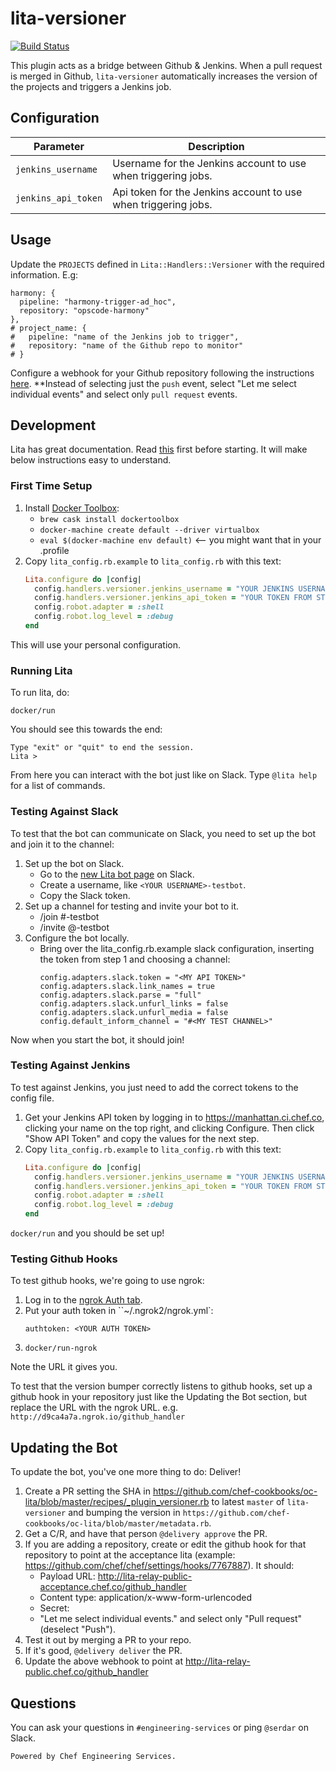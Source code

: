 # lita-versioner

[![Build Status](https://travis-ci.org/sersut/lita-versioner.png?branch=master)](https://travis-ci.org/sersut/lita-versioner)

This plugin acts as a bridge between Github & Jenkins. When a pull request is merged in Github, `lita-versioner` automatically increases the version of the projects and triggers a Jenkins job.

## Configuration

| Parameter | Description |
|-----------|-------------|
| `jenkins_username` | Username for the Jenkins account to use when triggering jobs. |
| `jenkins_api_token` | Api token for the Jenkins account to use when triggering jobs. |

## Usage

Update the `PROJECTS` defined in `Lita::Handlers::Versioner` with the required information. E.g:

```
harmony: {
  pipeline: "harmony-trigger-ad_hoc",
  repository: "opscode-harmony"
},
# project_name: {
#   pipeline: "name of the Jenkins job to trigger",
#   repository: "name of the Github repo to monitor"
# }
```

Configure a webhook for your Github repository following the instructions [here](https://developer.github.com/guides/delivering-deployments/). **Instead of selecting just the `push` event, select "Let me select individual events" and select only `pull request` events.

## Development

Lita has great documentation. Read [this](http://docs.lita.io/plugin-authoring/) first before starting. It will make below instructions easy to understand.

### First Time Setup

1. Install [Docker Toolbox](https://www.docker.com/products/docker-toolbox):
   - `brew cask install dockertoolbox`
   - `docker-machine create default --driver virtualbox`
   - `eval $(docker-machine env default)` <-- you might want that in your .profile
2. Copy `lita_config.rb.example` to `lita_config.rb` with this text:
   ```ruby
   Lita.configure do |config|
     config.handlers.versioner.jenkins_username = "YOUR JENKINS USERNAME"
     config.handlers.versioner.jenkins_api_token = "YOUR TOKEN FROM STEP 4"
     config.robot.adapter = :shell
     config.robot.log_level = :debug
   end
   ```

This will use your personal configuration.

### Running Lita

To run lita, do:

```
docker/run
```

You should see this towards the end:

```
Type "exit" or "quit" to end the session.
Lita >
```

From here you can interact with the bot just like on Slack. Type `@lita help` for a list of commands.

### Testing Against Slack

To test that the bot can communicate on Slack, you need to set up the bot and join it to the channel:

1. Set up the bot on Slack.
   - Go to the [new Lita bot page](https://chefio.slack.com/apps/new/A0F7XDUJH-lita) on Slack.
   - Create a username, like `<YOUR USERNAME>-testbot`.
   - Copy the Slack token.
2. Set up a channel for testing and invite your bot to it.
   - /join #<YOUR USERNAME>-testbot
   - /invite @<YOUR USERNAME>-testbot
3. Configure the bot locally.
   - Bring over the lita_config.rb.example slack configuration, inserting the token from step 1 and choosing a channel:
     ```
     config.adapters.slack.token = "<MY API TOKEN>"
     config.adapters.slack.link_names = true
     config.adapters.slack.parse = "full"
     config.adapters.slack.unfurl_links = false
     config.adapters.slack.unfurl_media = false
     config.default_inform_channel = "#<MY TEST CHANNEL>"
     ```

Now when you start the bot, it should join!

### Testing Against Jenkins

To test against Jenkins, you just need to add the correct tokens to the config file.

1. Get your Jenkins API token by logging in to https://manhattan.ci.chef.co, clicking your name on the top right, and clicking Configure. Then click "Show API Token" and copy the values for the next step.
2. Copy `lita_config.rb.example` to `lita_config.rb` with this text:
   ```ruby
   Lita.configure do |config|
     config.handlers.versioner.jenkins_username = "YOUR JENKINS USERNAME"
     config.handlers.versioner.jenkins_api_token = "YOUR TOKEN FROM STEP 4"
     config.robot.adapter = :shell
     config.robot.log_level = :debug
   end
   ```

`docker/run` and you should be set up!

### Testing Github Hooks

To test github hooks, we're going to use ngrok:

1. Log in to the [ngrok Auth tab](https://dashboard.ngrok.com/auth).
2. Put your auth token in ``~/.ngrok2/ngrok.yml`:
   ```
   authtoken: <YOUR AUTH TOKEN>
   ```
3. `docker/run-ngrok`

Note the URL it gives you.

To test that the version bumper correctly listens to github hooks, set up a github hook in your repository just like the Updating the Bot section, but replace the URL with the ngrok URL. e.g. `http://d9ca4a7a.ngrok.io/github_handler`

## Updating the Bot

To update the bot, you've one more thing to do: Deliver!

1. Create a PR setting the SHA in https://github.com/chef-cookbooks/oc-lita/blob/master/recipes/_plugin_versioner.rb to latest `master` of `lita-versioner` and bumping the version in `https://github.com/chef-cookbooks/oc-lita/blob/master/metadata.rb`.
2. Get a C/R, and have that person `@delivery approve` the PR.
3. If you are adding a repository, create or edit the github hook for that repository to point at the acceptance lita (example: https://github.com/chef/chef/settings/hooks/7767887). It should:
   - Payload URL: http://lita-relay-public-acceptance.chef.co/github_handler
   - Content type: application/x-www-form-urlencoded
   - Secret: <blank>
   - "Let me select individual events." and select only "Pull request" (deselect "Push").
4. Test it out by merging a PR to your repo.
5. If it's good, `@delivery deliver` the PR.
6. Update the above webhook to point at http://lita-relay-public.chef.co/github_handler

## Questions

You can ask your questions in `#engineering-services` or ping `@serdar` on Slack.

`Powered by Chef Engineering Services.`
